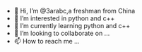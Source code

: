 - 👋 Hi, I’m @3arabc,a freshman from China
- 👀 I’m interested in python and c++
- 🌱 I’m currently learning python and c++
- 💞️ I’m looking to collaborate on ...
- 📫 How to reach me ...

<!---
3arabc/3arabc is a ✨ special ✨ repository because its `README.md` (this file) appears on your GitHub profile.
You can click the Preview link to take a look at your changes.
--->
